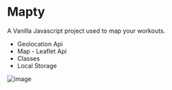 # Mapty
A Vanilla Javascript project used to map your workouts.

- Geolocation Api
- Map - Leaflet Api
- Classes
- Local Storage

![image](https://user-images.githubusercontent.com/43265237/120860989-3639d400-c5a4-11eb-8245-d01a628ae5ca.png)

